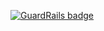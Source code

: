 
[![GuardRails badge](https://badges.production.guardrails.io/bennythejudge/live-training-get-started-with-kotlin.svg)](https://www.guardrails.io)
